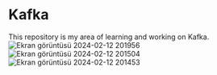 # Kafka
This repository is my area of learning and working on Kafka.
![Ekran görüntüsü 2024-02-12 201956](https://github.com/tunaBasar/Kafka/assets/118331556/2d942088-f3e9-45c0-87a9-0f0e4cc5c060)
![Ekran görüntüsü 2024-02-12 201504](https://github.com/tunaBasar/Kafka/assets/118331556/d7d62995-bd5f-46a4-9086-1beef4597305)
![Ekran görüntüsü 2024-02-12 201453](https://github.com/tunaBasar/Kafka/assets/118331556/d036144c-03ce-47ad-8175-68423ee91dd9)
